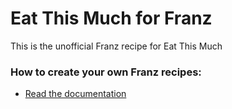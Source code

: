 # Eat This Much for Franz
This is the unofficial Franz recipe for Eat This Much

### How to create your own Franz recipes:
* [Read the documentation](https://github.com/meetfranz/plugins)
